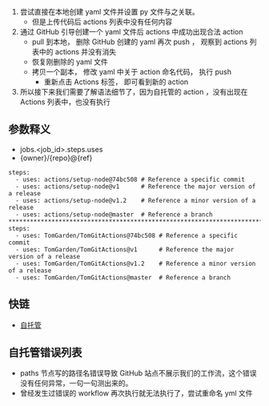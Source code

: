 1. 尝试直接在本地创建 yaml 文件并设置 py 文件与之关联。
    - 但是上传代码后 actions 列表中没有任何内容
2. 通过 GitHub 引导创建一个 yaml 文件后 actions 中成功出现合法 action
    - pull 到本地， 删除 GitHub 创建的 yaml 再次 push ， 观察到 actions 列表中的 actions 并没有消失
    - 恢复刚删除的 yaml 文件
    - 拷贝一个副本， 修改 yaml 中关于 action 命名代码， 执行 push
        - 重新点击 Actions 标签， 即可看到新的 action
3. 所以接下来我们需要了解语法细节了，因为自托管的 action ，没有出现在 Actions 列表中，也没有执行


## 参数释义
- jobs.<job_id>.steps.uses
- {owner}/{repo}@{ref}

```
steps:    
  - uses: actions/setup-node@74bc508 # Reference a specific commit
  - uses: actions/setup-node@v1      # Reference the major version of a release   
  - uses: actions/setup-node@v1.2    # Reference a minor version of a release  
  - uses: actions/setup-node@master  # Reference a branch
*****************************************************************************
steps:    
  - uses: TomGarden/TomGitActions@74bc508 # Reference a specific commit
  - uses: TomGarden/TomGitActions@v1      # Reference the major version of a release   
  - uses: TomGarden/TomGitActions@v1.2    # Reference a minor version of a release  
  - uses: TomGarden/TomGitActions@master  # Reference a branch
```

## 快链
- [自托管](https://help.github.com/en/actions/hosting-your-own-runners/about-self-hosted-runners)


## 自托管错误列表
- paths 节点写的路径名错误导致 GitHub 站点不展示我们的工作流，这个错误没有任何异常，一句一句测出来的。
- 曾经发生过错误的 workflow 再次执行就无法执行了，尝试重命名 yml 文件

